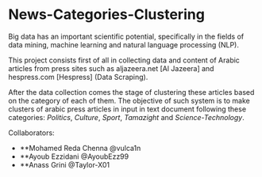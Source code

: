 # News-Categories-Clustering

Big data has an important scientific potential, specifically in the fields of data mining, machine learning and natural language processing (NLP).

This project consists first of all in collecting data and content of Arabic articles from press sites such as aljazeera.net [Al Jazeera] and hespress.com [Hespress] (Data Scraping).

After the data collection comes the stage of clustering these articles based on the category of each of them. The objective of such system is to make clusters of arabic press articles in input in text document following these categories: *Politics*, *Culture*, *Sport*, *Tamazight* and *Science-Technology*.


Collaborators:
* **Mohamed Reda Chenna @vulca1n
* **Ayoub Ezzidani @AyoubEzz99
* **Anass Grini @Taylor-X01
